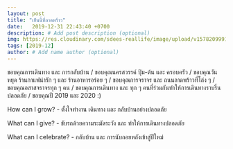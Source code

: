 ```yaml
---
layout: post
title: "เย็นนี้ที่ลาดพร้าว"
date:   2019-12-31 22:43:40 +0700
description: # Add post description (optional)
img: https://res.cloudinary.com/sdees-reallife/image/upload/v1578209991/IMG_0154.jpg # Add image post (optional)
tags: [2019-12]
author: # Add name author (optional)
---
```

ขอบคุณการเดินทาง และ การกลับบ้าน / ขอบคุณนครสวรรค์ ปุ้ม-ต้น และ ครอบครัว / ขอบคุณวันหยุด ร้านกาแฟน่ารัก ๆ และ ร้านอาหารอร่อย ๆ / ขอบคุณการจราจร และ ถนนลาดพร้าวที่โล่ง ๆ / ขอบคุณอสาสจราจรทุก ๆ คน / ขอบคุณการเดินทาง และ ทุก ๆ คนที่ร่วมกันทำให้การเดินทางราบรื่น ปลอดภัย / ขอบคุณปี 2019 และ 2020 :)

<i class="fa fa-child" style="color:plum"></i>

How can I grow? - ตั้งใจทำงาน เดินทาง และ กลับบ้านอย่างปลอดภัย

What can I give? - ขับรถด้วยความระมัดระวัง และ ทำให้การเดินทางปลอดภัย

What can I celebrate? - กลับบ้าน และ การนับถอยหลังเข้าสู่ปีใหม่
